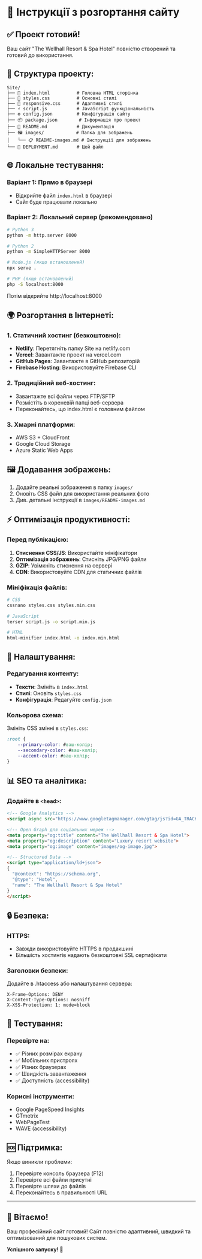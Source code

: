 # 🚀 Інструкції з розгортання сайту

## ✅ Проект готовий!

Ваш сайт "The Wellhall Resort & Spa Hotel" повністю створений та готовий до використання.

## 📁 Структура проекту:

```
Site/
├── 📄 index.html          # Головна HTML сторінка
├── 🎨 styles.css          # Основні стилі
├── 📱 responsive.css      # Адаптивні стилі
├── ⚡ script.js           # JavaScript функціональність
├── ⚙️ config.json         # Конфігурація сайту
├── 📦 package.json        # Інформація про проект
├── 📖 README.md           # Документація
├── 🖼️ images/            # Папка для зображень
│   └── 📋 README-images.md # Інструкції для зображень
└── 🚀 DEPLOYMENT.md       # Цей файл
```

## 🌐 Локальне тестування:

### Варіант 1: Прямо в браузері
- Відкрийте файл `index.html` в браузері
- Сайт буде працювати локально

### Варіант 2: Локальний сервер (рекомендовано)
```bash
# Python 3
python -m http.server 8000

# Python 2
python -m SimpleHTTPServer 8000

# Node.js (якщо встановлений)
npx serve .

# PHP (якщо встановлений)
php -S localhost:8000
```

Потім відкрийте http://localhost:8000

## 🌍 Розгортання в Інтернеті:

### 1. Статичний хостинг (безкоштовно):
- **Netlify**: Перетягніть папку Site на netlify.com
- **Vercel**: Завантажте проект на vercel.com
- **GitHub Pages**: Завантажте в GitHub репозиторій
- **Firebase Hosting**: Використовуйте Firebase CLI

### 2. Традиційний веб-хостинг:
- Завантажте всі файли через FTP/SFTP
- Розмістіть в кореневій папці веб-сервера
- Переконайтесь, що index.html є головним файлом

### 3. Хмарні платформи:
- AWS S3 + CloudFront
- Google Cloud Storage
- Azure Static Web Apps

## 🖼️ Додавання зображень:

1. Додайте реальні зображення в папку `images/`
2. Оновіть CSS файл для використання реальних фото
3. Див. детальні інструкції в `images/README-images.md`

## ⚡ Оптимізація продуктивності:

### Перед публікацією:
1. **Стиснення CSS/JS**: Використайте мініфікатори
2. **Оптимізація зображень**: Стисніть JPG/PNG файли
3. **GZIP**: Увімкніть стиснення на сервері
4. **CDN**: Використовуйте CDN для статичних файлів

### Мініфікація файлів:
```bash
# CSS
cssnano styles.css styles.min.css

# JavaScript  
terser script.js -o script.min.js

# HTML
html-minifier index.html -o index.min.html
```

## 🔧 Налаштування:

### Редагування контенту:
- **Тексти**: Змініть в `index.html`
- **Стилі**: Оновіть `styles.css`
- **Конфігурація**: Редагуйте `config.json`

### Кольорова схема:
Змініть CSS змінні в `styles.css`:
```css
:root {
    --primary-color: #ваш-колір;
    --secondary-color: #ваш-колір;
    --accent-color: #ваш-колір;
}
```

## 📊 SEO та аналітика:

### Додайте в `<head>`:
```html
<!-- Google Analytics -->
<script async src="https://www.googletagmanager.com/gtag/js?id=GA_TRACKING_ID"></script>

<!-- Open Graph для соціальних мереж -->
<meta property="og:title" content="The Wellhall Resort & Spa Hotel">
<meta property="og:description" content="Luxury resort website">
<meta property="og:image" content="images/og-image.jpg">

<!-- Structured Data -->
<script type="application/ld+json">
{
  "@context": "https://schema.org",
  "@type": "Hotel",
  "name": "The Wellhall Resort & Spa Hotel"
}
</script>
```

## 🔒 Безпека:

### HTTPS:
- Завжди використовуйте HTTPS в продакшині
- Більшість хостингів надають безкоштовні SSL сертифікати

### Заголовки безпеки:
Додайте в .htaccess або налаштування сервера:
```
X-Frame-Options: DENY
X-Content-Type-Options: nosniff
X-XSS-Protection: 1; mode=block
```

## 📱 Тестування:

### Перевірте на:
- ✅ Різних розмірах екрану
- ✅ Мобільних пристроях
- ✅ Різних браузерах
- ✅ Швидкість завантаження
- ✅ Доступність (accessibility)

### Корисні інструменти:
- Google PageSpeed Insights
- GTmetrix
- WebPageTest
- WAVE (accessibility)

## 🆘 Підтримка:

Якщо виникли проблеми:
1. Перевірте консоль браузера (F12)
2. Перевірте всі файли присутні
3. Перевірте шляхи до файлів
4. Переконайтесь в правильності URL

---

## 🎉 Вітаємо!

Ваш професійний сайт готовий! Сайт повністю адаптивний, швидкий та оптимізований для пошукових систем.

**Успішного запуску! 🚀**